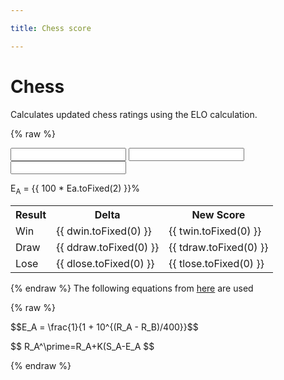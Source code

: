 ```yaml
---

title: Chess score

---
```

<!-- KATEX math rendering -->
<link rel="stylesheet" href="https://cdnjs.cloudflare.com/ajax/libs/KaTeX/0.7.1/katex.min.css">
<script src="https://cdnjs.cloudflare.com/ajax/libs/KaTeX/0.7.1/katex.min.js"></script>
<script src="https://cdnjs.cloudflare.com/ajax/libs/KaTeX/0.7.1/contrib/auto-render.min.js"></script>

<!-- VUE -->
<script src="https://cdn.jsdelivr.net/npm/vue@2"></script>

# Chess

Calculates updated chess ratings using the ELO calculation.

{% raw %}
<div id="app-chess">
  <input type="number" v-model="s1" v-on:input="calculate_scores"/>
  <input type="number" v-model="s2" v-on:input="calculate_scores"/>
  <input type="number" v-model="K" v-on:input="calculate_scores"/>
  
  <p>E<sub>A</sub> = {{ 100 * Ea.toFixed(2) }}%</p>
  <table>
      <tr><th>Result</th><th>Delta</th><th>New Score</th></tr>
      <tr><td>Win</td><td>{{ dwin.toFixed(0) }}</td><td>{{ twin.toFixed(0) }}</td></tr>
      <tr><td>Draw</td><td>{{ ddraw.toFixed(0) }}</td><td>{{ tdraw.toFixed(0) }}</td></tr>
      <tr><td>Lose</td><td>{{ dlose.toFixed(0) }}</td><td>{{ tlose.toFixed(0) }}</td></tr>
  </table>
  
</div>

{% endraw %}
The following equations from [here](https://en.wikipedia.org/wiki/Elo_rating_system) are used

{% raw %}
<p>$$E_A = \frac{1}{1 + 10^{(R_A - R_B)/400}}$$</p>
<p>$$ R_A^\prime=R_A+K(S_A-E_A $$</p>
{% endraw %}


<script>

var chess_score = new Vue ({
  el: '#app-chess',
  data: {
      s1 : 1200,
      s2: 1200,
      
      dwin : 16,
      ddraw : 0,
      dlose : -16,
      
      twin : 1216,
      tdraw : 1200,
      tlose : 1184,
      
      Ea : 0.5,
      K : 32
  },
  
  methods : {
    calculate_scores : function () {
      this.s1 = parseFloat(this.s1);
      this.s2 = parseFloat(this.s2);
      this.Ea = 1.0 / ( 1 + 10 ** ((this.s2 - this.s1)/400.0));
      
      this.dwin = this.K * (1 - this.Ea);
      this.twin = this.s1 + this.dwin;
      
      this.ddraw = this.K * (0.5 - this.Ea);
      this.tdraw = this.s1 + this.ddraw;
      
      this.dlose = this.K * (0 - this.Ea);
      this.tlose = this.s1 + this.dlose;
    }
  }

})


</script>

<script>
        renderMathInElement(document.body);
</script>
